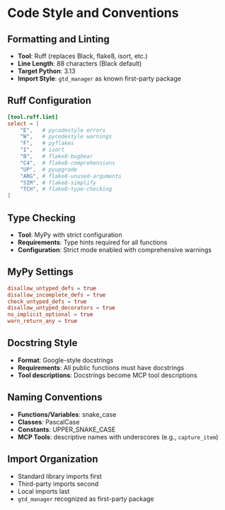 # Code Style and Conventions

## Formatting and Linting

- **Tool**: Ruff (replaces Black, flake8, isort, etc.)
- **Line Length**: 88 characters (Black default)
- **Target Python**: 3.13
- **Import Style**: `gtd_manager` as known first-party package

## Ruff Configuration

```toml
[tool.ruff.lint]
select = [
    "E",   # pycodestyle errors
    "W",   # pycodestyle warnings
    "F",   # pyflakes
    "I",   # isort
    "B",   # flake8-bugbear
    "C4",  # flake8-comprehensions
    "UP",  # pyupgrade
    "ARG", # flake8-unused-arguments
    "SIM", # flake8-simplify
    "TCH", # flake8-type-checking
]
```

## Type Checking

- **Tool**: MyPy with strict configuration
- **Requirements**: Type hints required for all functions
- **Configuration**: Strict mode enabled with comprehensive warnings

## MyPy Settings

```toml
disallow_untyped_defs = true
disallow_incomplete_defs = true
check_untyped_defs = true
disallow_untyped_decorators = true
no_implicit_optional = true
warn_return_any = true
```

## Docstring Style

- **Format**: Google-style docstrings
- **Requirements**: All public functions must have docstrings
- **Tool descriptions**: Docstrings become MCP tool descriptions

## Naming Conventions

- **Functions/Variables**: snake_case
- **Classes**: PascalCase
- **Constants**: UPPER_SNAKE_CASE
- **MCP Tools**: descriptive names with underscores (e.g., `capture_item`)

## Import Organization

- Standard library imports first
- Third-party imports second
- Local imports last
- `gtd_manager` recognized as first-party package
